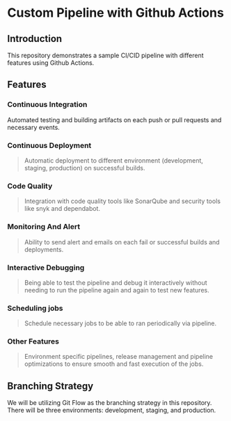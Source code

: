 # Custom Pipeline with Github Actions

## Introduction

This repository demonstrates a sample CI/CID pipeline with different features using Github Actions.

## Features
### Continuous Integration
Automated testing and building artifacts on each push or pull requests and necessary events. 
### Continuous Deployment
>Automatic deployment to different environment (development, staging, production) on successful builds.
### Code Quality
>Integration with code quality tools like SonarQube and security tools like snyk and dependabot.  
### Monitoring And Alert 
>Ability to send alert and emails on each fail or successful builds and deployments.  
### Interactive Debugging
>Being able to test the pipeline and debug it interactively without needing to run the pipeline again and again to test new features.  
### Scheduling jobs
>Schedule necessary jobs to be able to ran periodically via pipeline.  
### Other Features
>Environment specific pipelines, release management and pipeline optimizations to ensure smooth and fast execution of the jobs. 

## Branching Strategy
We will be utilizing Git Flow as the branching strategy in this repository. There will be three environments: development, staging, and production.
